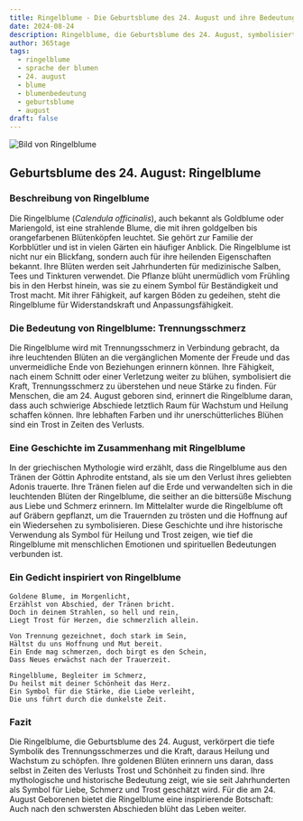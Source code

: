 ```yaml
---
title: Ringelblume - Die Geburtsblume des 24. August und ihre Bedeutung
date: 2024-08-24
description: Ringelblume, die Geburtsblume des 24. August, symbolisiert Trennungsschmerz. Erfahre mehr über ihre Geschichte, Bedeutung und Symbolik in der Sprache der Blumen.
author: 365tage
tags:
  - ringelblume
  - sprache der blumen
  - 24. august
  - blume
  - blumenbedeutung
  - geburtsblume
  - august
draft: false
---
```


![Bild von Ringelblume](https://cdn.pixabay.com/photo/2018/07/10/11/11/marigold-3528402_640.jpg#center)


## Geburtsblume des 24. August: Ringelblume

### Beschreibung von Ringelblume

Die Ringelblume (_Calendula officinalis_), auch bekannt als Goldblume oder Mariengold, ist eine strahlende Blume, die mit ihren goldgelben bis orangefarbenen Blütenköpfen leuchtet. Sie gehört zur Familie der Korbblütler und ist in vielen Gärten ein häufiger Anblick. Die Ringelblume ist nicht nur ein Blickfang, sondern auch für ihre heilenden Eigenschaften bekannt. Ihre Blüten werden seit Jahrhunderten für medizinische Salben, Tees und Tinkturen verwendet. Die Pflanze blüht unermüdlich vom Frühling bis in den Herbst hinein, was sie zu einem Symbol für Beständigkeit und Trost macht. Mit ihrer Fähigkeit, auf kargen Böden zu gedeihen, steht die Ringelblume für Widerstandskraft und Anpassungsfähigkeit.

### Die Bedeutung von Ringelblume: Trennungsschmerz

Die Ringelblume wird mit Trennungsschmerz in Verbindung gebracht, da ihre leuchtenden Blüten an die vergänglichen Momente der Freude und das unvermeidliche Ende von Beziehungen erinnern können. Ihre Fähigkeit, nach einem Schnitt oder einer Verletzung weiter zu blühen, symbolisiert die Kraft, Trennungsschmerz zu überstehen und neue Stärke zu finden. Für Menschen, die am 24. August geboren sind, erinnert die Ringelblume daran, dass auch schwierige Abschiede letztlich Raum für Wachstum und Heilung schaffen können. Ihre lebhaften Farben und ihr unerschütterliches Blühen sind ein Trost in Zeiten des Verlusts.

### Eine Geschichte im Zusammenhang mit Ringelblume

In der griechischen Mythologie wird erzählt, dass die Ringelblume aus den Tränen der Göttin Aphrodite entstand, als sie um den Verlust ihres geliebten Adonis trauerte. Ihre Tränen fielen auf die Erde und verwandelten sich in die leuchtenden Blüten der Ringelblume, die seither an die bittersüße Mischung aus Liebe und Schmerz erinnern. Im Mittelalter wurde die Ringelblume oft auf Gräbern gepflanzt, um die Trauernden zu trösten und die Hoffnung auf ein Wiedersehen zu symbolisieren. Diese Geschichte und ihre historische Verwendung als Symbol für Heilung und Trost zeigen, wie tief die Ringelblume mit menschlichen Emotionen und spirituellen Bedeutungen verbunden ist.

### Ein Gedicht inspiriert von Ringelblume

```
Goldene Blume, im Morgenlicht,  
Erzählst von Abschied, der Tränen bricht.  
Doch in deinem Strahlen, so hell und rein,  
Liegt Trost für Herzen, die schmerzlich allein.  

Von Trennung gezeichnet, doch stark im Sein,  
Hältst du uns Hoffnung und Mut bereit.  
Ein Ende mag schmerzen, doch birgt es den Schein,  
Dass Neues erwächst nach der Trauerzeit.  

Ringelblume, Begleiter im Schmerz,  
Du heilst mit deiner Schönheit das Herz.  
Ein Symbol für die Stärke, die Liebe verleiht,  
Die uns führt durch die dunkelste Zeit.  
```

### Fazit

Die Ringelblume, die Geburtsblume des 24. August, verkörpert die tiefe Symbolik des Trennungsschmerzes und die Kraft, daraus Heilung und Wachstum zu schöpfen. Ihre goldenen Blüten erinnern uns daran, dass selbst in Zeiten des Verlusts Trost und Schönheit zu finden sind. Ihre mythologische und historische Bedeutung zeigt, wie sie seit Jahrhunderten als Symbol für Liebe, Schmerz und Trost geschätzt wird. Für die am 24. August Geborenen bietet die Ringelblume eine inspirierende Botschaft: Auch nach den schwersten Abschieden blüht das Leben weiter.